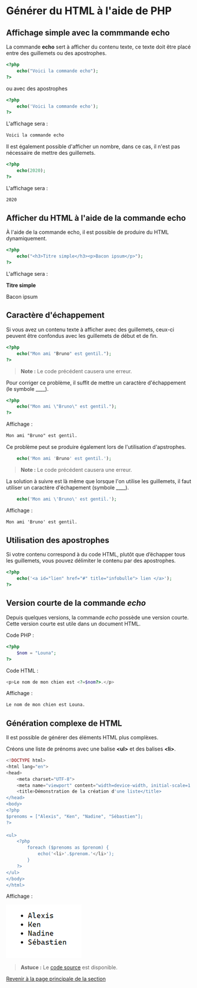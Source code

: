 # Générer du HTML à l'aide de PHP

## Affichage simple avec la commmande echo

La commande __echo__ sert à afficher du contenu texte, ce texte doit être placé entre des guillemets ou des apostrophes.

```php
<?php
    echo("Voici la commande echo");
?>
```

ou avec des apostrophes

```php
<?php
    echo('Voici la commande echo');
?>
```

L'affichage sera :

```txt
Voici la commande echo
```

Il est également possible d'afficher un nombre, dans ce cas, il n'est pas nécessaire de mettre des guillemets.

```php
<?php
    echo(2020);
?>
```

L'affichage sera :

```txt
2020
```

## Afficher du HTML à l'aide de la commande echo

À l'aide de la commande echo, il est possible de produire du HTML dynamiquement.

```php
<?php
    echo("<h3>Titre simple</h3><p>Bacon ipsum</p>");
?>
```

L'affichage sera :

__Titre simple__

Bacon ipsum

## Caractère d'échappement

Si vous avez un contenu texte à afficher avec des guillemets, ceux-ci peuvent être confondus avec les guillemets de début et de fin.

```php
<?php
    echo("Mon ami "Bruno" est gentil.");
?>
```

>**Note :** Le code précédent causera une erreur.

Pour corriger ce problème, il suffit de mettre un caractère d'échappement (le symbole __\__).

```php
<?php
    echo("Mon ami \"Bruno\" est gentil.");
?>
```

Affichage :

```txt
Mon ami "Bruno" est gentil.
```

Ce problème peut se produire également lors de l'utilisation d'apstrophes.

```php
    echo('Mon ami 'Bruno' est gentil.');
```

>**Note :** Le code précédent causera une erreur.

La solution à suivre est là même que lorsque l'on utilise les guillemets, il faut utiliser un caractère d'échapement (symbole __\__).

```php
    echo('Mon ami \'Bruno\' est gentil.');
```

Affichage :

```txt
Mon ami 'Bruno' est gentil.
```

## Utilisation des apostrophes

Si votre contenu correspond à du code HTML, plutôt que d’échapper tous les guillemets, vous pouvez délimiter le contenu par des apostrophes.

```php
<?php
    echo('<a id="lien" href="#" title="infobulle"> lien </a>');
?>
```

## Version courte de la commande _echo_

Depuis quelques versions, la commande _echo_ possède une version courte. Cette version courte est utile dans un document HTML. __<?="ma valeur"?>__

Code PHP :

```php
<?php
    $nom = "Louna";
?>
```

Code HTML :

```php
<p>Le nom de mon chien est <?=$nom?>.</p>
```

Affichage :

```txt
Le nom de mon chien est Louna.
```

## Génération complexe de HTML

Il est possible de générer des éléments HTML plus complèxes.

Créons une liste de prénoms avec une balise __\<ul\>__ et des balises __\<li\>__.

```php
<!DOCTYPE html>
<html lang="en">
<head>
    <meta charset="UTF-8">
    <meta name="viewport" content="width=device-width, initial-scale=1.0">
    <title>Démonstration de la création d'une liste</title>
</head>
<body>
<?php
$prenoms = ["Alexis", "Ken", "Nadine", "Sébastien"];
?>

<ul>
    <?php
        foreach ($prenoms as $prenom) {
            echo('<li>'.$prenom.'</li>');
        }
    ?>
</ul>
</body>
</html>
```

Affichage :

![Afficher une liste de prénoms](../images/afficher-liste-prenom.PNG)

>**Astuce :** Le [code source](../src/exemple-interpretation-php/exemple-afficher-liste.php) est disponible.

[Revenir à la page principale de la section](README.md)
